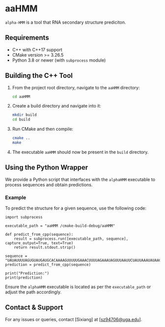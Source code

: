 # aaHMM

`alpha-HMM` is a tool that RNA secondary structure prediciton.

## Requirements

- C++ with C++17 support
- CMake version >= 3.26.5
- Python 3.8 or newer (with `subprocess` module)


## Building the C++ Tool

1. From the project root directory, navigate to the `aaHMM` directory:
   ```bash
   cd aaHMM
2. Create a build directory and navigate into it:

    ```bash
    mkdir build
    cd build
3. Run CMake and then compile:

    ```bash
    cmake ..
    make
4. The executable `aaHMM` should now be present in the `build` directory.

## Using the Python Wrapper

We provide a Python script that interfaces with the `alphaHMM` executable to process sequences and obtain predictions.

### Example

To predict the structure for a given sequence, use the following code:

    
    import subprocess
    
    executable_path = "aaHMM /cmake-build-debug/aaHMM"
    
    def predict_from_cpp(sequence):
        result = subprocess.run([executable_path, sequence], capture_output=True, text=True)
        return result.stdout.strip()
    
    sequence = "UAUAUUUUAGUGUAUGAUGCACAAAAGUUUUUGAAACUUUUAGAAAUAGUUUAAUUCUAUUAAAUAUAACCA"
    prediction = predict_from_cpp(sequence)
    
    print("Prediction:")
    print(prediction)
    

Ensure the `alphaHMM` executable is located as per the `executable_path` or adjust the path accordingly.


## Contact & Support

For any issues or queries, contact [Sixiang] at [sz94706@uga.edu].
